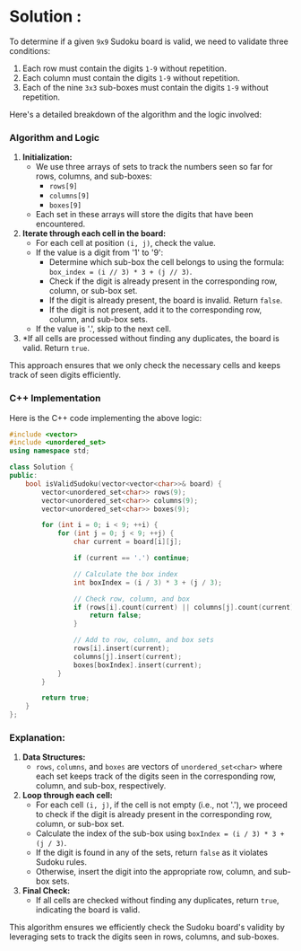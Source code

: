 # Solution :

To determine if a given `9x9` Sudoku board is valid, we need to validate three conditions:

1. Each row must contain the digits `1-9` without repetition.
2. Each column must contain the digits `1-9` without repetition.
3. Each of the nine `3x3` sub-boxes must contain the digits `1-9` without repetition.

Here's a detailed breakdown of the algorithm and the logic involved:

### Algorithm and Logic

1. **Initialization:**
    - We use three arrays of sets to track the numbers seen so far for rows, columns, and sub-boxes:
        - `rows[9]`
        - `columns[9]`
        - `boxes[9]`
    - Each set in these arrays will store the digits that have been encountered.
2. **Iterate through each cell in the board:**
    - For each cell at position `(i, j)`, check the value.
    - If the value is a digit from '1' to '9':
        - Determine which sub-box the cell belongs to using the formula: `box_index = (i // 3) * 3 + (j // 3)`.
        - Check if the digit is already present in the corresponding row, column, or sub-box set.
        - If the digit is already present, the board is invalid. Return `false`.
        - If the digit is not present, add it to the corresponding row, column, and sub-box sets.
    - If the value is '.', skip to the next cell.
3. *If all cells are processed without finding any duplicates, the board is valid. Return `true`.

This approach ensures that we only check the necessary cells and keeps track of seen digits efficiently.

### C++ Implementation

Here is the C++ code implementing the above logic:

```cpp
#include <vector>
#include <unordered_set>
using namespace std;

class Solution {
public:
    bool isValidSudoku(vector<vector<char>>& board) {
        vector<unordered_set<char>> rows(9);
        vector<unordered_set<char>> columns(9);
        vector<unordered_set<char>> boxes(9);

        for (int i = 0; i < 9; ++i) {
            for (int j = 0; j < 9; ++j) {
                char current = board[i][j];

                if (current == '.') continue;

                // Calculate the box index
                int boxIndex = (i / 3) * 3 + (j / 3);

                // Check row, column, and box
                if (rows[i].count(current) || columns[j].count(current) || boxes[boxIndex].count(current)) {
                    return false;
                }

                // Add to row, column, and box sets
                rows[i].insert(current);
                columns[j].insert(current);
                boxes[boxIndex].insert(current);
            }
        }

        return true;
    }
};

```

### Explanation:

1. **Data Structures:**
    - `rows`, `columns`, and `boxes` are vectors of `unordered_set<char>` where each set keeps track of the digits seen in the corresponding row, column, and sub-box, respectively.
2. **Loop through each cell:**
    - For each cell `(i, j)`, if the cell is not empty (i.e., not '.'), we proceed to check if the digit is already present in the corresponding row, column, or sub-box set.
    - Calculate the index of the sub-box using `boxIndex = (i / 3) * 3 + (j / 3)`.
    - If the digit is found in any of the sets, return `false` as it violates Sudoku rules.
    - Otherwise, insert the digit into the appropriate row, column, and sub-box sets.
3. **Final Check:**
    - If all cells are checked without finding any duplicates, return `true`, indicating the board is valid.

This algorithm ensures we efficiently check the Sudoku board's validity by leveraging sets to track the digits seen in rows, columns, and sub-boxes.